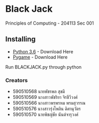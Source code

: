 # Black Jack
Principles of Computing - 204113 Sec 001
## Installing
* [Python 3.6](https://www.python.org/downloads/) - Download Here
* [Pygame](http://www.pygame.org/download.shtml) - Download Here

Run BLACKJACK.py through python
### Creators
* 590510568 นายพัชรพล สุขมี
* 590510569 นางสาวพัชริยา จิรชีวีวงศ์
* 590510566 นางสาวพรพรหม พรมสุวรรณ
* 590510576 นางสาวรุ่งไพลิน ดิศานุวัตร
* 590510570 นายพิชญ์ชัย นันต์จารุวงศ์
